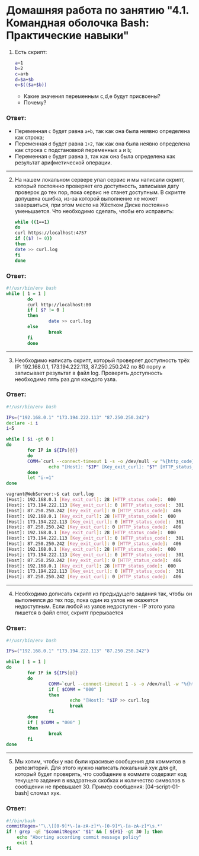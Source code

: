 Домашняя работа по занятию "4.1. Командная оболочка Bash: Практические навыки"
==

1. Есть скрипт:
	```bash
	a=1
	b=2
	c=a+b
	d=$a+$b
	e=$(($a+$b))
	```
	* Какие значения переменным c,d,e будут присвоены?
	* Почему?
   
<h3>Ответ:</h3>

- Переменная `c` будет равна `a+b`, так как она была неявно определена как строка;
- Переменная `d` будет равна `1+2`, так как она была неявно определена как строка с подстановкой переменных `a` и `b`;
- Переменная `e` будет равна `3`, так как она была определена как результат арифметической операции.

---

2. На нашем локальном сервере упал сервис и мы написали скрипт, который постоянно проверяет его доступность, записывая
   дату проверок до тех пор, пока сервис не станет доступным. В скрипте допущена ошибка, из-за которой выполнение не
   может завершиться, при этом место на Жёстком Диске постоянно уменьшается. Что необходимо сделать, чтобы его исправить:
	```bash
	while ((1==1)
	do
	curl https://localhost:4757
	if (($? != 0))
	then
	date >> curl.log
	fi
	done
	```

<h3>Ответ:</h3>

````bash
#!/usr/bin/env bash
while [ 1 = 1 ]
        do
        curl http://localhost:80
        if [ $? != 0 ]
        then
                date >> curl.log
        else
                break
        fi
        done
````

---

3. Необходимо написать скрипт, который проверяет доступность трёх IP: 192.168.0.1, 173.194.222.113, 87.250.250.242 по 80
   порту и записывает результат в файл log. Проверять доступность необходимо пять раз для каждого узла.

<h3>Ответ:</h3>

````bash
#!/usr/bin/env bash

IPs=("192.168.0.1" "173.194.222.113" "87.250.250.242")
declare -i i
i=5

while [ $i -gt 0 ]
do
        for IP in ${IPs[@]}
        do
		COMM=`curl --connect-timeout 1 -s -o /dev/null -w "%{http_code}" $IP`
                echo "[Host]: "$IP" [Key_exit_curl]: "$?" [HTTP_status_code]: " $COMM  >> curl.log
        done
        let "i-=1"
done

vagrant@WebServer:~$ cat curl.log
[Host]: 192.168.0.1 [Key_exit_curl]: 28 [HTTP_status_code]:  000
[Host]: 173.194.222.113 [Key_exit_curl]: 0 [HTTP_status_code]:  301
[Host]: 87.250.250.242 [Key_exit_curl]: 0 [HTTP_status_code]:  406
[Host]: 192.168.0.1 [Key_exit_curl]: 28 [HTTP_status_code]:  000
[Host]: 173.194.222.113 [Key_exit_curl]: 0 [HTTP_status_code]:  301
[Host]: 87.250.250.242 [Key_exit_curl]: 0 [HTTP_status_code]:  406
[Host]: 192.168.0.1 [Key_exit_curl]: 28 [HTTP_status_code]:  000
[Host]: 173.194.222.113 [Key_exit_curl]: 0 [HTTP_status_code]:  301
[Host]: 87.250.250.242 [Key_exit_curl]: 0 [HTTP_status_code]:  406
[Host]: 192.168.0.1 [Key_exit_curl]: 28 [HTTP_status_code]:  000
[Host]: 173.194.222.113 [Key_exit_curl]: 0 [HTTP_status_code]:  301
[Host]: 87.250.250.242 [Key_exit_curl]: 0 [HTTP_status_code]:  406
[Host]: 192.168.0.1 [Key_exit_curl]: 28 [HTTP_status_code]:  000
[Host]: 173.194.222.113 [Key_exit_curl]: 0 [HTTP_status_code]:  301
[Host]: 87.250.250.242 [Key_exit_curl]: 0 [HTTP_status_code]:  406
````

---

4. Необходимо дописать скрипт из предыдущего задания так, чтобы он выполнялся до тех пор, пока один из узлов не окажется
   недоступным. Если любой из узлов недоступен - IP этого узла пишется в файл error, скрипт прерывается

<h3>Ответ:</h3>

````bash
#!/usr/bin/env bash

IPs=("192.168.0.1" "173.194.222.113" "87.250.250.242")

while [ 1 = 1 ]
do
        for IP in ${IPs[@]}
        do
                COMM=`curl --connect-timeout 1 -s -o /dev/null -w "%{http_code}" $IP`
                if [ $COMM = "000" ] 
                then
                        echo "[Host]: "$IP >> curl.log
                        break
                fi
        done
        if [ $COMM = "000" ] 
        then
                break
        fi
done
````

---

5. Мы хотим, чтобы у нас были красивые сообщения для коммитов в репозиторий. Для этого нужно написать локальный хук для
   git, который будет проверять, что сообщение в коммите содержит код текущего задания в квадратных скобках и количество
   символов в сообщении не превышает 30. Пример сообщения: \[04-script-01-bash\] сломал хук.
   
<h3>Ответ:</h3>

````bash
#!/bin/bash
commitRegex='^\.\[[0-9]*\-[a-zA-z]*\-[0-9]*\-[a-zA-z]*\s.*'
if ! grep -qE "$commitRegex" "$1" && [ ${#1} -gt 30 ]; then
    echo "Aborting according commit message policy"
    exit 1
fi
````